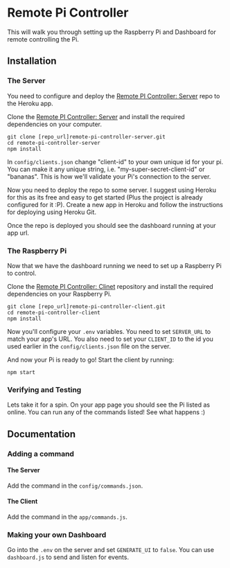 # Remote Pi Controller

This will walk you through setting up the Raspberry Pi and Dashboard for remote controlling the Pi.

## Installation


### The Server

You need to configure and deploy the [Remote PI Controller: Server]() repo to the Heroku app.

Clone the [Remote PI Controller: Server]() and install the required dependencies on your computer. 
```
git clone [repo_url]remote-pi-controller-server.git
cd remote-pi-controller-server
npm install
```

In `config/clients.json` change "client-id" to your own unique id for your pi. You can make it any unique string, i.e. "my-super-secret-client-id" or "bananas". This is how we'll validate your Pi's connection to the server.

Now you need to deploy the repo to some server. I suggest using Heroku for this as its free and easy to get started (Plus the project is already configured for it :P). Create a new app in Heroku  and follow the instructions for deploying using Heroku Git.

Once the repo is deployed you should see the dashboard running at your app url.

### The Raspberry Pi

Now that we have the dashboard running we need to set up a Raspberry Pi to control. 

Clone the [Remote PI Controller: Clinet]() repository and install the required dependencies on your Raspberry Pi.
```
git clone [repo_url]remote-pi-controller-client.git
cd remote-pi-controller-client
npm install
```

Now you'll configure your `.env` variables. You need to set `SERVER_URL` to match your app's URL. You also need to set your `CLIENT_ID` to the id you used earlier in the `config/clients.json` file on the server.

And now your Pi is ready to go!
Start the client by running:
```
npm start
```


### Verifying and Testing
Lets take it for a spin. On your app page you should see the Pi listed as online. You can run any of the commands listed! See what happens :)


## Documentation

### Adding a command

#### The Server
Add the command in the `config/commands.json`.

#### The Client
Add the command in the `app/commands.js`.

### Making your own Dashboard

Go into the `.env` on the server and set `GENERATE_UI` to `false`. You can use `dashboard.js` to send and listen for events.